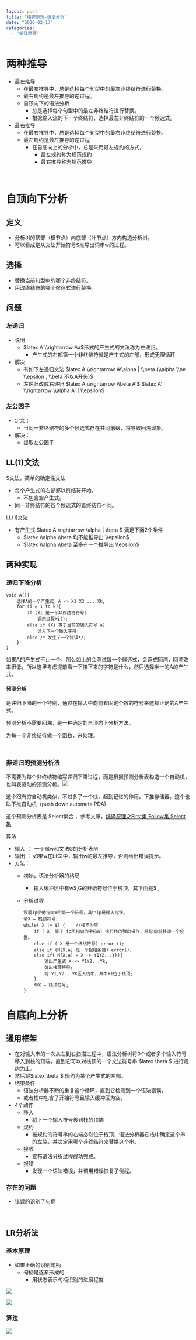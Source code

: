 ```yaml
---
layout: post
title: "编译原理-语法分析"
date: "2020-02-17"
categories: 
  - "编译原理"
---
```


# 两种推导

- 最左推导
    - 在最左推导中，总是选择每个句型中的最左非终结符进行替换。
    - 最右规约是最左推导的逆过程。
    - 自顶向下的语法分析
        - 总是选择每个句型中的最左非终结符进行替换。
        - 根据输入流的下一个终结符，选择最左非终结符的一个候选式。
- 最右推导
    - 在最右推导中，总是选择每个句型中的最右非终结符进行替换。
    - 最左规约是最左推导的逆过程
        - 在自底向上的分析中，总是采用最左规约的方式，
            - 最左规约称为规范规约
            - 最右推导称为规范推导

 

# 自顶向下分析

## 定义

- 分析树的顶部（根节点）向底部（叶节点）方向构造分析树。
- 可以看成是从文法开始符号S推导出词串w的过程。

## 选择

- 替换当前句型中的哪个非终结符。
- 用改终结符的哪个候选式进行替换。

## 问题

### 左递归

- 说明
    - $latex A \\rightarrow Aa$形式的产生式的文法称为左递归。
        - 产生式的右部第一个非终结符就是产生式的左部，形成无限循环
- 解决
    - 有如下左递归文法 $latex A \\rightarrow A\\alpha | \\beta (\\alpha \\ne \\epsilon , \\beta 不以A开头)$
    - 左递归改成右递归 $latex A \\rightarrow \\beta A'$ $latex A' \\rightarrow \\alpha A' | \\epsilon$

### 左公因子

- 定义：
    - 当同一非终结符的多个候选式存在共同前缀，将导致回溯现象。
- 解决：
    - 提取左公因子

## LL(1)文法

S文法，简单的确定性文法

- 每个产生式的右部都以终结符开始。
    - 不包含空产生式。
- 同一非终结符的各个候选式的首终结符不同。

LL(1)文法

- 有产生式 $latex A \\rightarrow \\alpha | \\beta $ 满足下面2个条件
    - $latex \\alpha \\beta 均不能推导出 \\epsilon$
    - $latex \\alpha \\beta 至多有一个推导出 \\epsilon$

## 两种实现

### 递归下降分析

```
void A(){
    选择A的一个产生式，A -> X1 X2 ... Xk;
    for (i = 1 to k){
        if (Xi 是一个非终结符符号)
            调用过程Xi();
        else if (Xi 等于当前的输入符号 a)
            读入下一个输入字符;
        else /* 发生了一个错误*/;
    }
}
```

如果A的产生式不止一个，那么如上的会测试每一个候选式，会造成回溯，回溯效率很低，所以这里考虑提前看一下接下来的字符是什么，然后选择唯一的A的产生式。

#### 预测分析

是递归下降的一个特例，通过在输入中向前看固定个数的符号来选择正确的A产生式。

预测分析不需要回溯，是一种确定的自顶向下分析方法。

为每一个非终结符做一个函数，来处理。

 

### 非递归的预测分析法

不需要为每个非终结符编写递归下降过程，而是根据预测分析表构造一个自动机，也叫表驱动的预测分析。[![](/assets/image/default/H26TVOC52Q9LMCD606M.png)](http://127.0.0.1/?attachment_id=3021)

这个跟有穷自动机类似，不过多了一个栈，起到记忆的作用。下推存储器。这个也叫下推自动机（push down autometa PDA)

这个预测分析表是 Select集合 ，参考文章，[编译原理之First集,Follow集,Select集](http://127.0.0.1/?p=3007)

算法

- 输入 ：  一个串w和文法G的分析表M
- 输出 ： 如果w在L(G)中，输出w的最左推导，否则给出错误提示。
- 方法：
    - 初始，语法分析器的格局
        -  输入缓冲区中有wS,G的开始符号位于栈顶，其下面是$ ,
    - 分析过程
        
        ```
        设置ip使他指向W的第一个符号，其中ip是输入指针。
        令X = 栈顶符号;
        while( X != $) {    //栈不为空
            if ( X  等于 ip所指向的字符a) 执行栈的弹出操作，将ip向前移动一个位置。
            else if ( X 是一个终结符号) error ();
            else if (M[X,a] 是一个报错条目) error();
            else if( M[X,a] = X -> Y1Y2...Yk){
                输出产生式 X -> Y1Y2...Yk; 
                弹出栈顶符号;
                将 Y1,Y2...YK压入栈中，其中Y1位于栈顶;
            }
            令X = 栈顶符号;
        }
        
        ```
        

# 自底向上分析

## 通用框架

- 在对输入串的一次从左到右扫描过程中，语法分析树将0个或者多个输入符号移入到栈的顶端，直到它可以对栈顶的一个文法符号串 $latex \\beta $ 进行规约为止。
- 然后将$latex \\beta $ 规约为某个产生式的左部。
- 结束条件
    - 语法分析器不断的重复这个循环，直到它检测到一个语法错误，
    - 或者栈中包含了开始符号且输入缓冲区为空。
- 4个动作
    - 移入
        - 将下一个输入符号移到栈的顶端
    - 规约
        - 被规约的符号串的右端必然位于栈顶，语法分析器在栈中确定这个串的左端，并决定用哪个非终结符来替换这个串。
    - 接收
        - 宣布语法分析过程成功完成。
    - 报错
        - 发现一个语法错误，并调用错误恢复子例程。

### 存在的问题

- 错误的识别了句柄

 

## LR分析法

### 基本原理

- 如果正确的识别句柄
    - 句柄是逐渐形成的
        - 用状态表示句柄识别的进展程度

[![](/assets/image/default/QC275Q44VZN@1GBLCU29.png)](http://127.0.0.1/?attachment_id=3025)

[![](/assets/image/default/MJQ1788C6OZ1@AOQFFO.png)](http://127.0.0.1/?attachment_id=3026)

### 算法

[![](/assets/image/default/0VNWPKE1HRR@BSMTPH_8.png)](http://127.0.0.1/?attachment_id=3027)
